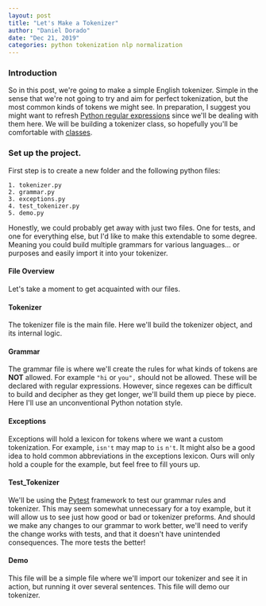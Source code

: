 ```yaml
---
layout: post
title: "Let's Make a Tokenizer"
author: "Daniel Dorado"
date: "Dec 21, 2019"
categories: python tokenization nlp normalization
---
```


### Introduction

So in this post, we're going to make a simple English tokenizer. Simple in the
sense that we're not going to try and aim for perfect tokenization, but the most
common kinds of tokens we might see. In preparation, I suggest you might want
to refresh [Python regular expressions](https://docs.python.org/3/library/re.html)
since we'll be dealing with them here.  We will be building a tokenizer class, so
hopefully you'll be comfortable with [classes](https://docs.python.org/3/tutorial/classes.html).

### Set up the project.

First step is to create a new folder and the following python files:

```
1. tokenizer.py
2. grammar.py
3. exceptions.py
4. test_tokenizer.py
5. demo.py

```

Honestly, we could probably get away with just two files. One for tests, and
one for everything else, but I'd like to make this extendable to some degree.
Meaning you could build multiple grammars for various languages... or purposes
and easily import it into your tokenizer.

#### File Overview

Let's take a moment to get acquainted with our files.

#### Tokenizer
The tokenizer file is the main file. Here we'll build the tokenizer object,
and its internal logic.

#### Grammar
The grammar file is where we'll create the rules for what kinds of tokens are
**NOT** allowed. For example `"hi` or `you",` should not be allowed. These will
be declared with regular expressions. However, since regexes can be difficult
to build and decipher as they get longer, we'll build them up piece by piece.
Here I'll use an unconventional Python notation style. 

#### Exceptions
Exceptions will hold a lexicon for tokens where we want a custom tokenization.
For example, `isn't` may map to `is` `n't`.  It might also be a good idea to
hold common abbreviations in the exceptions lexicon. Ours will only hold a 
couple for the example, but feel free to fill yours up. 

#### Test_Tokenizer
We'll be using the [Pytest](https://docs.pytest.org/en/latest/) framework to
test our grammar rules and tokenizer. This may seem somewhat unnecessary for
a toy example, but it will allow us to see just how good or bad or tokenizer
preforms. And should we make any changes to our grammar to work better, we'll
need to verify the change works with tests, and that it doesn't have 
unintended consequences. The more tests the better!

#### Demo

This file will be a simple file where we'll import our tokenizer and see it
in action, but running it over several sentences. This file will demo our
tokenizer. 

